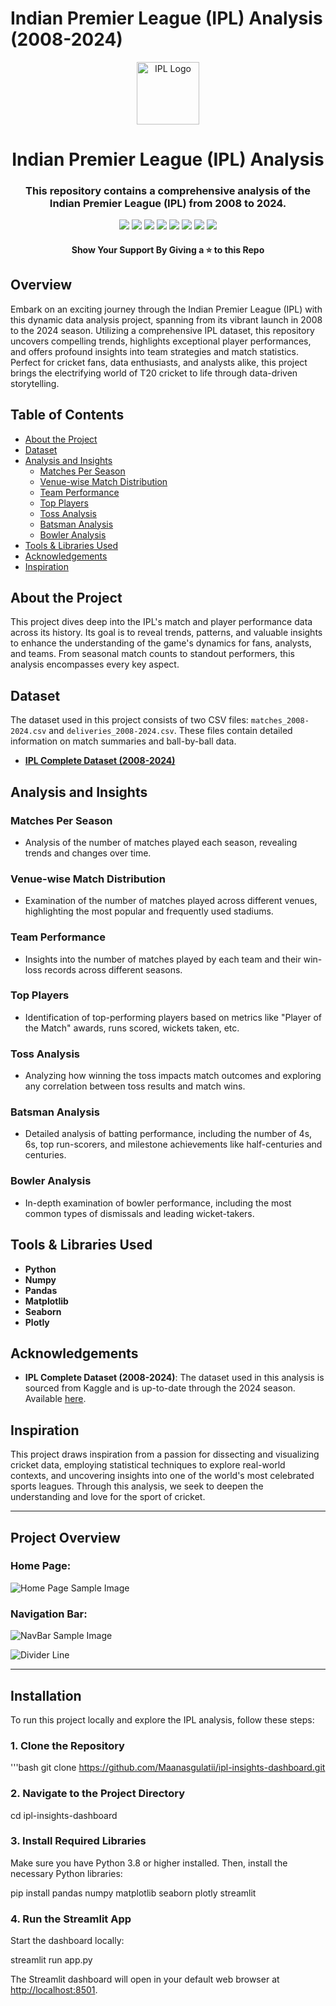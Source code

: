 # Indian Premier League (IPL) Analysis (2008-2024)

<div align="center">
	<a href="https://github.com/avinashyadav16/ipl-analytics"><img src="https://upload.wikimedia.org/wikipedia/en/thumb/1/19/TATA_IPL_2024_Logo.png/175px-TATA_IPL_2024_Logo.png" alt="IPL Logo" width="100px"/></a>
	<h1>Indian Premier League (IPL) Analysis</h1>
	<h3>This repository contains a comprehensive analysis of the Indian Premier League (IPL) from 2008 to 2024.</h3>
  <p>
  <a name="Pyhton_Badge"><img src="https://img.shields.io/badge/Python-lightgray?style=for-the-badge&logo=python&logoColor=%233776AB"></a>
  <a name="NumPy_Badge"><img src="https://img.shields.io/badge/NumPy-lightgray?style=for-the-badge&logo=numpy&logoColor=%23013243"></a>
  <a name="Pandas_Badge"><img src="https://img.shields.io/badge/Pandas-lightgray?style=for-the-badge&logo=pandas&logoColor=%23150458"></a>
  <a name="Matplotlib_Badge"><img src="https://img.shields.io/badge/Matplotlib-lightgray?style=for-the-badge&logo=matplotlib&logoColor=%23150458"></a>
  <a name="Seaborn_Badge"><img src="https://img.shields.io/badge/Seaborn-lightgray?style=for-the-badge&logo=seaborn&logoColor=%23150458"></a>
  <a name="Plotly_Badge"><img src="https://img.shields.io/badge/Plotly-lightgray?style=for-the-badge&logo=plotly&logoColor=%233F4F75"></a>
  <a name="Streamlit_Badge"><img src="https://img.shields.io/badge/Streamlit-lightgray?style=for-the-badge&logo=streamlit&logoColor=%23FF4B4B"></a>
  <a name="Jupyter_Badge"><img src="https://img.shields.io/badge/Jupyter-lightgray?style=for-the-badge&logo=jupyter&logoColor=%23F37626"></a>
  </p>
	<p>
	</p>
	<h4>Show Your Support By Giving a ⭐ to this Repo</h4>
</div>

## Overview

Embark on an exciting journey through the Indian Premier League (IPL) with this dynamic data analysis project, spanning from its vibrant launch in 2008 to the 2024 season. Utilizing a comprehensive IPL dataset, this repository uncovers compelling trends, highlights exceptional player performances, and offers profound insights into team strategies and match statistics. Perfect for cricket fans, data enthusiasts, and analysts alike, this project brings the electrifying world of T20 cricket to life through data-driven storytelling.

## Table of Contents

- [About the Project](#about-the-project)
- [Dataset](#dataset)
- [Analysis and Insights](#analysis-and-insights)
  - [Matches Per Season](#matches-per-season)
  - [Venue-wise Match Distribution](#venue-wise-match-distribution)
  - [Team Performance](#team-performance)
  - [Top Players](#top-players)
  - [Toss Analysis](#toss-analysis)
  - [Batsman Analysis](#batsman-analysis)
  - [Bowler Analysis](#bowler-analysis)
- [Tools & Libraries Used](#tools--libraries-used)
- [Acknowledgements](#acknowledgements)
- [Inspiration](#inspiration)

## About the Project

This project dives deep into the IPL's match and player performance data across its history. Its goal is to reveal trends, patterns, and valuable insights to enhance the understanding of the game's dynamics for fans, analysts, and teams. From seasonal match counts to standout performers, this analysis encompasses every key aspect.

## Dataset

The dataset used in this project consists of two CSV files: `matches_2008-2024.csv` and `deliveries_2008-2024.csv`. These files contain detailed information on match summaries and ball-by-ball data.

- **[IPL Complete Dataset (2008-2024)](https://www.kaggle.com/datasets/patrickb1912/ipl-complete-dataset-20082020)**

## Analysis and Insights

### Matches Per Season

- Analysis of the number of matches played each season, revealing trends and changes over time.

### Venue-wise Match Distribution

- Examination of the number of matches played across different venues, highlighting the most popular and frequently used stadiums.

### Team Performance

- Insights into the number of matches played by each team and their win-loss records across different seasons.

### Top Players

- Identification of top-performing players based on metrics like "Player of the Match" awards, runs scored, wickets taken, etc.

### Toss Analysis

- Analyzing how winning the toss impacts match outcomes and exploring any correlation between toss results and match wins.

### Batsman Analysis

- Detailed analysis of batting performance, including the number of 4s, 6s, top run-scorers, and milestone achievements like half-centuries and centuries.

### Bowler Analysis

- In-depth examination of bowler performance, including the most common types of dismissals and leading wicket-takers.

## Tools & Libraries Used

- **Python**
- **Numpy**
- **Pandas**
- **Matplotlib**
- **Seaborn**
- **Plotly**

## Acknowledgements

- **IPL Complete Dataset (2008-2024)**: The dataset used in this analysis is sourced from Kaggle and is up-to-date through the 2024 season. Available [here](https://www.kaggle.com/datasets/patrickb1912/ipl-complete-dataset-20082020).

## Inspiration

This project draws inspiration from a passion for dissecting and visualizing cricket data, employing statistical techniques to explore real-world contexts, and uncovering insights into one of the world's most celebrated sports leagues. Through this analysis, we seek to deepen the understanding and love for the sport of cricket.

---

## Project Overview

### Home Page:

![Home Page Sample Image](/Images/IPL_ANALYSIS_OVERVIEW.png)

### Navigation Bar:

![NavBar Sample Image](/Images/NavBar.png)

<!-- <img title="repo views" src="https://repoviews.netlify.app/.netlify/functions/repoViews?file=app.py"> -->

![Divider Line](/Images/divider.png)

---

## Installation

To run this project locally and explore the IPL analysis, follow these steps:

### 1. Clone the Repository
'''bash
git clone https://github.com/Maanasgulatii/ipl-insights-dashboard.git

### 2. Navigate to the Project Directory

cd ipl-insights-dashboard

### 3. Install Required Libraries

Make sure you have Python 3.8 or higher installed. Then, install the necessary Python libraries:

pip install pandas numpy matplotlib seaborn plotly streamlit

### 4. Run the Streamlit App

Start the dashboard locally:

streamlit run app.py

The Streamlit dashboard will open in your default web browser at [http://localhost:8501](http://localhost:8501).
